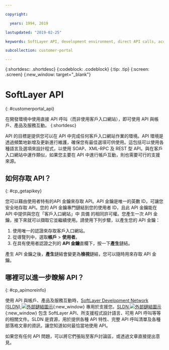 ```yaml
---

copyright:

  years: 1994, 2019

lastupdated: "2019-02-25"

keywords: SoftLayer API, development environment, direct API calls, access API, 

subcollection: customer-portal

---
```


{:shortdesc: .shortdesc}
{:codeblock: .codeblock}
{:tip: .tip}
{:screen: .screen}
{:new_window: target="_blank"}


# SoftLayer API
{: #customerportal_api}

在開發環境中使用直接 API 呼叫（而非使用客戶入口網站），即可使用 API 與帳戶、產品及服務互動。
{:shortdesc}

API 的目標是提供您可以在 API 中完成任何客戶入口網站作業的環境。API 環境是透過頻繁地新增及更新進行維護，確保您有最佳選項可供使用。這包括可以使用各種語言及選項來設計程式，以使用 SOAP、XML-RPC 及 REST 型 API。與在客戶入口網站中運作類似，如果您主要在 API 中進行帳戶互動，則也需要可行的支援來源。

## 如何存取 API？
{: #cp_getapikey}

您可以藉由使用者特有的API 金鑰來存取 API。API 金鑰是唯一的英數 ID，可讓您安全地存取 API。您的 API 金鑰專門鏈結到您的使用者 ID，且此 API 金鑰能在 API 中提供與您在「客戶入口網站」中 具備 的相同許可權。您產生一次 API 金鑰，接下來就可以擷取它並繼續使用。請使用下列步驟，以產生您的 API 金鑰：

1. 使用唯一的認證來存取客戶入口網站。
2. 從導覽列中，選取**帳戶** > **使用者**。
3. 在具有使用者認證之列的 **API 金鑰**直欄下，按一下**產生**鏈結。

產生 API 金鑰之後，**產生**鏈結會變更為**檢視**鏈結，您可以隨時用來存取 API 金鑰。

## 哪裡可以進一步瞭解 API？
{: #cp_apimoreinfo}

使用 API 與帳戶、產品及服務互動時，[SoftLayer Development Network (SLDN) ![外部鏈結圖示](../icons/launch-glyph.svg)](http://sldn.softlayer.com/){:new_window} 專用於支援您。[SLDN ![外部鏈結圖示](../icons/launch-glyph.svg)](http://sldn.softlayer.com/){:new_window} 包含 SoftLayer API、所支援程式設計語言、可用 API 呼叫等等的相關文件。SLDN 是資源，用於提供各種 API 特性、完整 API 呼叫清單及各種部落格文章的資訊，讓您知道如何最恰當地使用 API。


如果您有任何 API 問題，可以將它們張貼至客戶討論區，或透過文章直接提出意見。
